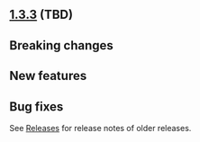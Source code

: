## [1.3.3](https://github.com/opencrvs/opencrvs-farajaland/compare/v1.3.2...v1.3.3) (TBD)

## Breaking changes

## New features

## Bug fixes

See [Releases](https://github.com/opencrvs/opencrvs-farajaland/releases) for release notes of older releases.
